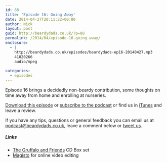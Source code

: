 ```yaml
---
id: 88
title: 'Episode 16: Going Away'
date: 2014-04-27T20:11:22+00:00
author: Nick
layout: post
guid: http://beardydads.co.uk/?p=88
permalink: /2014/04/episode-16-going-away/
enclosure:
  - |
    http://beardydads.co.uk/episodes/beardydads-ep16-20140427.mp3
    41020266
    audio/mpeg
    
categories:
  - episodes
---
```

Episode 16 brings a decidedly non-beardy contribution, some thoughts on time away from home and enrolling at nurseries.

[Download this episode](http://beardydads.co.uk/episodes/beardydads-ep16-20140427.mp3) or [subscribe to the podcast](http://feeds.feedburner.com/BeardyDads) or find us in [iTunes](https://itunes.apple.com/gb/podcast/beardy-dads/id798785734) and leave a review.

If you have any tips, questions or general feedback you can email us at <podcast@beardydads.co.uk>, leave a comment below or [tweet us](http://twitter.com/beardydads).

##### Links

  * [The Gruffalo and Friends](http://www.amazon.co.uk/The-Gruffalo-Friends-box-set/dp/1405054115) CD Box set
  * [Magisto](http://www.magisto.com/) for online video editing